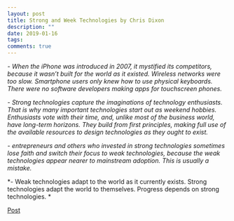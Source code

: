 ```yaml
---
layout: post
title: Strong and Week Technologies by Chris Dixon
description: ""
date: 2019-01-16
tags: 
comments: true
---
```




*- When the iPhone was introduced in 2007, it mystified its competitors, because it wasn’t built for the world as it existed. Wireless networks were too slow. Smartphone users only knew how to use physical keyboards. There were no software developers making apps for touchscreen phones.*

*- Strong technologies capture the imaginations of technology enthusiasts. That is why many important technologies start out as weekend hobbies. Enthusiasts vote with their time, and, unlike most of the business world, have long-term horizons. They build from first principles, making full use of the available resources to design technologies as they ought to exist.*

*- entrepreneurs and others who invested in strong technologies sometimes lose faith and switch their focus to weak technologies, because the weak technologies appear nearer to mainstream adoption. This is usually a mistake.*

*- Weak technologies adapt to the world as it currently exists. Strong technologies adapt the world to themselves. Progress depends on strong technologies. *



[Post](http://cdixon.org/2019/01/08/strong-and-weak-technologies/)
